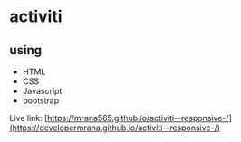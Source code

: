 # activiti

## using

* HTML
* CSS 
* Javascript
* bootstrap

Live link: [https://mrana565.github.io/activiti--responsive-/](https://developermrana.github.io/activiti--responsive-/)
